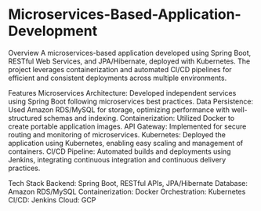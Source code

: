 # Microservices-Based-Application-Development
Overview
A microservices-based application developed using Spring Boot, RESTful Web Services, and JPA/Hibernate, deployed with Kubernetes. The project leverages containerization and automated CI/CD pipelines for efficient and consistent deployments across multiple environments.

Features
Microservices Architecture: Developed independent services using Spring Boot following microservices best practices.
Data Persistence: Used Amazon RDS/MySQL for storage, optimizing performance with well-structured schemas and indexing.
Containerization: Utilized Docker to create portable application images.
API Gateway: Implemented for secure routing and monitoring of microservices.
Kubernetes: Deployed the application using Kubernetes, enabling easy scaling and management of containers.
CI/CD Pipeline: Automated builds and deployments using Jenkins, integrating continuous integration and continuous delivery practices.

Tech Stack
Backend: Spring Boot, RESTful APIs, JPA/Hibernate
Database: Amazon RDS/MySQL
Containerization: Docker
Orchestration: Kubernetes
CI/CD: Jenkins
Cloud: GCP
